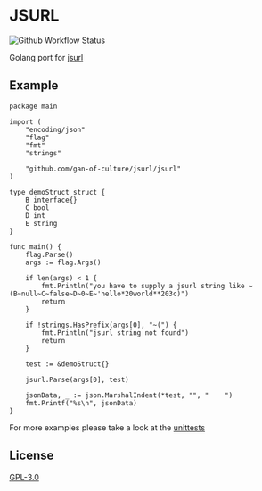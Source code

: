 # JSURL
![Github Workflow Status](https://img.shields.io/github/workflow/status/gan-of-culture/jsurl/go)

Golang port for [jsurl](https://github.com/Sage/jsurl)

## Example

```golang
package main

import (
	"encoding/json"
	"flag"
	"fmt"
	"strings"

	"github.com/gan-of-culture/jsurl/jsurl"
)

type demoStruct struct {
	B interface{}
	C bool
	D int
	E string
}

func main() {
	flag.Parse()
	args := flag.Args()

	if len(args) < 1 {
		fmt.Println("you have to supply a jsurl string like ~(B~null~C~false~D~0~E~'hello*20world**203c)")
		return
	}

	if !strings.HasPrefix(args[0], "~(") {
		fmt.Println("jsurl string not found")
		return
	}

	test := &demoStruct{}

	jsurl.Parse(args[0], test)

	jsonData, _ := json.MarshalIndent(*test, "", "    ")
	fmt.Printf("%s\n", jsonData)
}
```
For more examples please take a look at the [unittests](jsurl/jsurl_test.go)

## License

[GPL-3.0](LICENSE)

